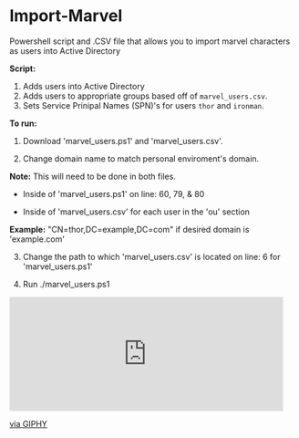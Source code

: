 # Import-Marvel
Powershell script and .CSV file that allows you to import marvel characters as users into Active Directory

<strong>Script:</strong>
1. Adds users into Active Directory
2. Adds users to appropriate groups based off of `marvel_users.csv`.
3. Sets Service Prinipal Names (SPN)'s for users `thor` and `ironman`. 


<strong>To run:</strong>
1. Download 'marvel_users.ps1' and 'marvel_users.csv'.

2. Change domain name to match personal enviroment's domain.
 
**Note:** This will need to be done in both files. 	

-  Inside of 'marvel_users.ps1' on line: 60, 79, & 80
	
-  Inside of 'marvel_users.csv' for each user in the 'ou' section

**Example:** "CN=thor,DC=example,DC=com" if desired domain is 'example.com'
		
3. Change the path to which 'marvel_users.csv' is located on line: 6 for 'marvel_users.ps1'

4. Run ./marvel_users.ps1 


<iframe src="https://giphy.com/embed/vBjLa5DQwwxbi" width="480" height="200" frameBorder="0" class="giphy-embed" allowFullScreen></iframe><p><a href="https://giphy.com/gifs/doctor-who-marvel-karen-gillan-vBjLa5DQwwxbi">via GIPHY</a></p>

